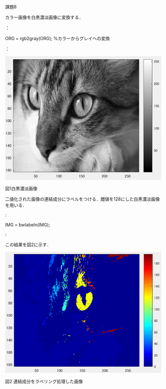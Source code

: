 課題8


カラー画像を白黒濃淡画像に変換する．

：

ORG = rgb2gray(ORG); %カラーからグレイへの変換

：

![原画像](https://github.com/matsuorui/image_processing_17ec094/blob/master/image/image/k2-1.png)

図1白黒濃淡画像

二値化された画像の連結成分にラベルをつける．閾値を128にした白黒濃淡画像を用いる．

:


IMG = bwlabeln(IMG);

:

この結果を図2に示す．

![画像](https://github.com/matsuorui/image_processing_17ec094/blob/master/image/image/k8-1.png)

図2 連結成分をラベリング処理した画像
